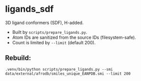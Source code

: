
# ligands_sdf

3D ligand conformers (SDF), H-added.

- Built by `scripts/prepare_ligands.py`.
- Atom IDs are sanitized from the source IDs (filesystem-safe).
- Count is limited by `--limit` (default 200).

## Rebuild:
```
.venv/bin/python scripts/prepare_ligands.py --smi data/external/afrodb/smiles_unique_EANPDB.smi --limit 200
```
